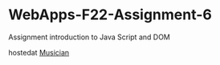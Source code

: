 # WebApps-F22-Assignment-6
Assignment introduction to Java Script and DOM

hostedat
[Musician](https://44-563-web-apps-f22.github.io/44563-webapps-assignment-6-KarthikMunnur/musician.html)
